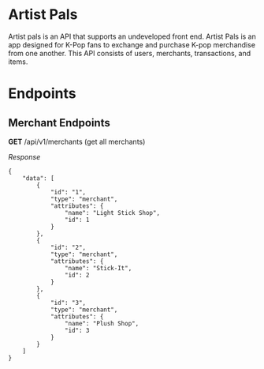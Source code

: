 # Artist Pals

Artist pals is an API that supports an undeveloped front end. Artist Pals is an app designed for K-Pop fans to exchange and purchase K-pop merchandise from one another. This API consists of users, merchants, transactions, and items.

# Endpoints
## Merchant Endpoints
**GET** /api/v1/merchants (get all merchants)

*Response*

```
{
    "data": [
        {
            "id": "1",
            "type": "merchant",
            "attributes": {
                "name": "Light Stick Shop",
                "id": 1
            }
        },
        {
            "id": "2",
            "type": "merchant",
            "attributes": {
                "name": "Stick-It",
                "id": 2
            }
        },
        {
            "id": "3",
            "type": "merchant",
            "attributes": {
                "name": "Plush Shop",
                "id": 3
            }
        }
    ]
}
```

